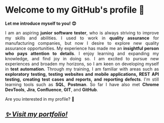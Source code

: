 <h1><b>Welcome to my GitHub's profile 👋 </b></h1> 
<p><b>Let me introduce myself to you!  &#128522;</b></p>
<p></p>
<p align="justify"> 
I am an aspiring <b> junior software tester</b>, who is always striving to improve my skills and abilities. I used to work in <b>quality assurance</b> for manufacturing companies, but now I desire to explore new quality assurance opportunities. My experience has made me an <b>insightful person who pays attention to details</b>. I enjoy learning and expanding my knowledge, and find joy in doing so. I am excited to pursue new experiences and broaden my horizons, so I am keen on developing myself in <b>test automation.</b> Through my training, I am familiar with areas such as <b>exploratory testing, testing websites and mobile applications, REST API testing, creating test cases and reports, and reporting defects</b>. I'm still learning tools such as <b>SQL</b>, <b>Postman</b>. So far I have also met <b>Chrome DevTools</b>, <b>Jira</b>, <b>Confluence</b>, <b>GIT</b>, and <b>GitHub</b>. 

</p>
<p>Are you interested in my profile? &#129300;</p>
<h2><b><i><a href="https://github.com/amiszkiel/MY-PORTFOLIO"> &#x2728; Visit my portfolio!<p></p></a></i></b></h2>

<!--
**amiszkiel/amiszkiel** is a ✨ _special_ ✨ repository because its `README.md` (this file) appears on your GitHub profile.

Here are some ideas to get you started:

- 🔭 I’m currently working on ...
- 🌱 I’m currently learning ...
- 👯 I’m looking to collaborate on ...
- 🤔 I’m looking for help with ...
- 💬 Ask me about ...
- 📫 How to reach me: ...
- 😄 Pronouns: ...
- ⚡ Fun fact: ...
-->
